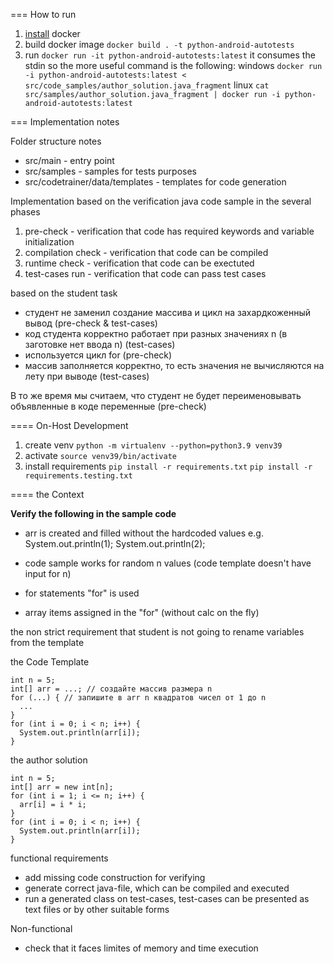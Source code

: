 
===
How to run

1. [install](https://docs.docker.com/engine/install/) docker 
2. build docker image
`docker build . -t python-android-autotests`
3. run
`docker run -it python-android-autotests:latest`
it consumes the stdin so the more useful command is the following:
windows
`docker run -i python-android-autotests:latest < src/code_samples/author_solution.java_fragment`
linux
`cat src/samples/author_solution.java_fragment | docker run -i python-android-autotests:latest`

===
Implementation notes

Folder structure notes

* src/main - entry point
* src/samples - samples for tests purposes
* src/codetrainer/data/templates - templates for code generation

Implementation based on the verification java code sample in the several phases

1. pre-check - verification that code has required keywords and variable initialization
1. compilation check - verification that code can be compiled
1. runtime check - verification that code can be exectuted
1. test-cases run - verification that code can pass test cases

based on the student task
- студент не заменил создание массива и цикл на захардкоженный вывод  (pre-check & test-cases)
- код студента корректно работает при разных значениях n (в заготовке нет ввода n) (test-cases)
- используется цикл for (pre-check)
- массив заполняется корректно, то есть значения не вычисляются на лету при выводе (test-cases)

В то же время мы считаем, что студент не будет переименовывать объявленные в коде переменные (pre-check)

====
On-Host Development

1. create venv
`python -m virtualenv --python=python3.9 venv39`
1. activate 
`source venv39/bin/activate`
1. install requirements
`pip install -r requirements.txt`
`pip install -r requirements.testing.txt`

====
the Context

**Verify the following in the sample code**

- arr is created and filled without the hardcoded values
e.g. System.out.println(1); System.out.println(2);

- code sample works for random n values (code template doesn't have input for n)
- for statements "for" is used
- array items assigned in the "for" (without calc on the fly)

the non strict requirement that student is not going to rename variables from the template

the Code Template
```
int n = 5;
int[] arr = ...; // создайте массив размера n
for (...) { // запишите в arr n квадратов чисел от 1 до n
  ...
}
for (int i = 0; i < n; i++) {
  System.out.println(arr[i]);
}
```

the author solution 
```
int n = 5;
int[] arr = new int[n];
for (int i = 1; i <= n; i++) {
  arr[i] = i * i;
}
for (int i = 0; i < n; i++) {
  System.out.println(arr[i]);
}
```


functional requirements

- add missing code construction for verifying 
- generate correct java-file, which can be compiled and executed
- run a generated class on test-cases, test-cases can be presented as text files or by other suitable forms

Non-functional
- check that it faces limites of memory and time execution